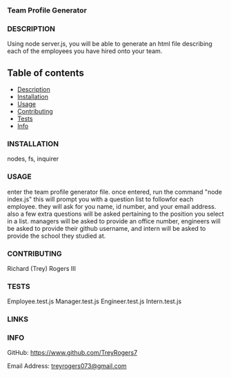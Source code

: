 ### Team Profile Generator

### DESCRIPTION

Using node server.js, you will be able to generate an html file describing each of the employees you have hired onto your team.

## Table of contents
- [Description](#description)
- [Installation](#installation)
- [Usage](#usage)
- [Contributing](#contributing)
- [Tests](#tests)
- [Info](#info)
    
### INSTALLATION

nodes, fs, inquirer
    
### USAGE

enter the team profile generator file. once entered, run the command "node index.js" this will prompt you with a question list to followfor each employee. they will ask for you name, id number, and your email address. also a few extra questions will be asked pertaining to the position you select in a list. managers will be asked to provide an office number, engineers will be asked to provide their github username, and intern will be asked to provide the school they studied at.
    
### CONTRIBUTING

Richard (Trey) Rogers III
    
### TESTS

Employee.test.js
Manager.test.js
Engineer.test.js
Intern.test.js

### LINKS


    
### INFO
GitHub: https://www.github.com/TreyRogers7
    
Email Address: treyrogers073@gmail.com
